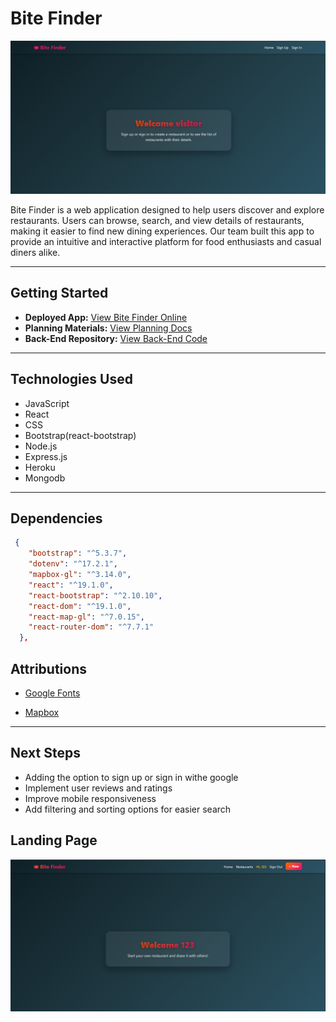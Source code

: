 # Bite Finder

![Bite Finder Logo](image.png)

Bite Finder is a web application designed to help users discover and explore  restaurants. Users can browse, search, and view details of restaurants, making it easier to find new dining experiences. Our team built this app to provide an intuitive and interactive platform for food enthusiasts and casual diners alike.

---

## Getting Started

- **Deployed App:** [View Bite Finder Online](https://bite-finder-front-end.vercel.app/)  
- **Planning Materials:** [View Planning Docs](https://trello.com/b/H9fdLLQf/project-3)  
- **Back-End Repository:** [View Back-End Code](https://github.com/Sayed-Ali-GA/bite-finder-back-end)

---

## Technologies Used

- JavaScript 
- React
- CSS 
- Bootstrap(react-bootstrap)
- Node.js
- Express.js
- Heroku
- Mongodb

---
## Dependencies

```JSON
 {
    "bootstrap": "^5.3.7",
    "dotenv": "^17.2.1",
    "mapbox-gl": "^3.14.0",
    "react": "^19.1.0",
    "react-bootstrap": "^2.10.10",
    "react-dom": "^19.1.0",
    "react-map-gl": "^7.0.15",
    "react-router-dom": "^7.7.1"
  },
  ```

## Attributions

- [Google Fonts](https://fonts.google.com/) 

- [Mapbox](mapbox.com)

---

## Next Steps

- Adding the option to sign up or sign in withe google 
- Implement user reviews and ratings  
- Improve mobile responsiveness  
- Add filtering and sorting options for easier search  

## Landing Page
![Bite Finder Logo](landingPage.png)

<!-- ## Sign up
![Bite Finder Logo](signUp.png)

## Sign in
![Bite Finder Logo](signIn.png)

## Restaurant List
![Bite Finder Logo](landingPage.png)
## Restaurant Details
![Bite Finder Logo](landingPage.png)
## Menu 
![Bite Finder Logo](landingPage.png) -->
